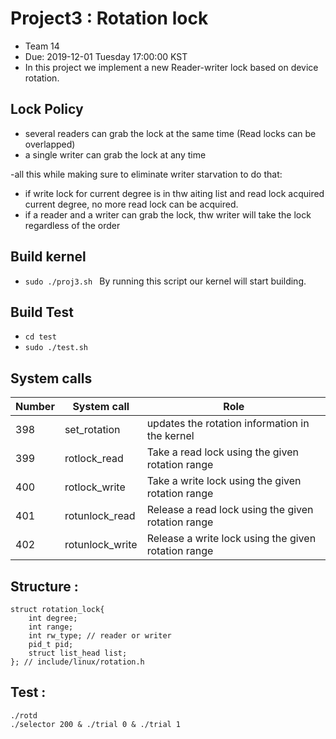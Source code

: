 # Project3 : Rotation lock
- Team 14
- Due: 2019-12-01 Tuesday 17:00:00 KST
- In this project we implement a new Reader-writer lock based on device rotation.
 
## Lock Policy
- several readers can grab the lock at the same time (Read locks can be overlapped)
- a single writer can grab the lock at any time 

-all this while making sure to eliminate writer starvation
to do that:
- if write lock for current degree is in thw aiting list and read lock acquired current degree, no more read lock can be acquired.
- if a reader and a writer can grab the lock, thw writer will take the lock regardless of the order

## Build kernel
- ```sudo ./proj3.sh ```
By running this script our kernel will start building.

## Build Test
- ```cd test```
- ```sudo ./test.sh```

##  System calls
| Number  | System call | Role |
| ------------- | ------------- | --------------------------------------------------------- |
| 398  | set_rotation  | updates the rotation information in the kernel |
| 399  | rotlock_read  | Take a read lock using the given rotation range  |
| 400  | rotlock_write  | Take a write lock using the given rotation range  |
| 401  | rotunlock_read  | Release a read lock using the given rotation range  |
| 402  | rotunlock_write  | Release a write lock using the given rotation range  |


##  Structure :
    struct rotation_lock{
        int degree;
        int range;
        int rw_type; // reader or writer
        pid_t pid;
        struct list_head list;
    }; // include/linux/rotation.h


## Test :
    ./rotd
    ./selector 200 & ./trial 0 & ./trial 1
